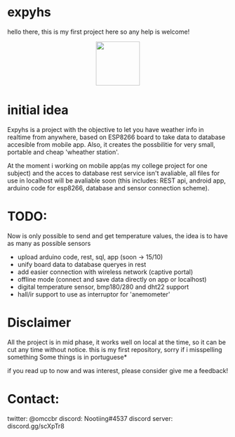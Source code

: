 

# expyhs
hello there, this is my first project here so any help is welcome!

<center><img src="http://testinghost.gearhostpreview.com/ExpyhsIconNewIcon.png" style="width: 100px"></center>


# initial idea

Expyhs is a project with the objective to let you have weather info in realtime from anywhere, based on ESP8266 board to take data to database accesible from mobile app.
Also, it creates the possbilitie for very small, portable and cheap 'wheather station'.

At the moment i working on mobile app(as my college project for one subject) and the acces to database rest service isn't avaliable, all files for use in localhost will be avaliable soon (this includes: REST api, android app, arduino code for esp8266, database and sensor connection scheme).


# TODO:
Now is only possible to send and get temperature values, the idea is to have as many as possible sensors

- upload arduino code, rest, sql, app (soon -> 15/10)
- unify board data to database queryes in rest
- add easier connection with wireless network (captive portal)
- offline mode (connect and save data directly on app or localhost)
- digital temperature sensor, bmp180/280 and dht22 support
- hall/ir support to use as interruptor for 'anemometer'

# Disclaimer
All the project is in mid phase, it works well on local at the time, so it can be cut any time without notice.
this is my first repository, sorry if i misspelling something
Some things is in portuguese* 

if you read up to now and was interest, please consider give me a feedback!
# Contact: 
twitter: @omccbr
discord: Nootiing#4537
discord server: discord.gg/scXpTr8 
